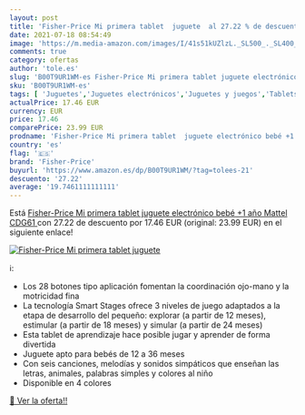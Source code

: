 ```yaml
---
layout: post
title: 'Fisher-Price Mi primera tablet  juguete  al 27.22 % de descuento'
date: 2021-07-18 08:54:49
image: 'https://m.media-amazon.com/images/I/41s51kUZlzL._SL500_._SL400_.jpg'
comments: true
category: ofertas
author: 'tole.es'
slug: 'B00T9UR1WM-es Fisher-Price Mi primera tablet juguete electrónico bebé +1...'
sku: 'B00T9UR1WM-es'
tags: [ 'Juguetes','Juguetes electrónicos','Juguetes y juegos','Tablets para niños','Tablets y accesorios para niños','fisher-price','tablet', ]
actualPrice: 17.46 EUR
currency: EUR
price: 17.46
comparePrice: 23.99 EUR
prodname: 'Fisher-Price Mi primera tablet  juguete electrónico bebé +1 año  Mattel CDG61 '
country: 'es'
flag: '🇪🇸'
brand: 'Fisher-Price'
buyurl: 'https://www.amazon.es/dp/B00T9UR1WM/?tag=tolees-21'
descuento: '27.22'
average: '19.7461111111111'
---
```


Está [Fisher-Price Mi primera tablet  juguete electrónico bebé +1 año  Mattel CDG61 ](https://www.amazon.es/dp/B00T9UR1WM/?tag=tolees-21) con 27.22 de descuento por 17.46 EUR (original: 23.99 EUR) en el siguiente enlace!

[![Fisher-Price Mi primera tablet  juguete ](https://m.media-amazon.com/images/I/41s51kUZlzL._SL500_._SL400_.jpg)](https://www.amazon.es/dp/B00T9UR1WM/?tag=tolees-21)

ℹ️:

- Los 28 botones tipo aplicación fomentan la coordinación ojo-mano y la motricidad fina
- La tecnología Smart Stages ofrece 3 niveles de juego adaptados a la etapa de desarrollo del pequeño: explorar (a partir de 12 meses), estimular (a partir de 18 meses) y simular (a partir de 24 meses)
- Esta tablet de aprendizaje hace posible jugar y aprender de forma divertida
- Juguete apto para bebés de 12 a 36 meses
- Con seis canciones, melodías y sonidos simpáticos que enseñan las letras, animales, palabras simples y colores al niño
- Disponible en 4 colores

[🛒 Ver la oferta!!](https://www.amazon.es/dp/B00T9UR1WM/?tag=tolees-21)

